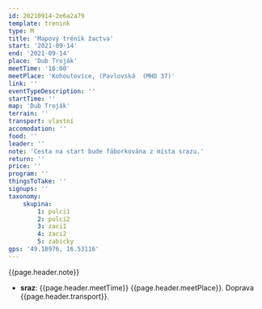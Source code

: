 ```yaml
---
id: 20210914-2e6a2a79
template: trenink
type: M
title: 'Mapový trénik žactva'
start: '2021-09-14'
end: '2021-09-14'
place: 'Dub Troják'
meetTime: '16:00'
meetPlace: 'Kohoutovice, (Pavlovská  (MHD 37)'
link: ''
eventTypeDescription: ''
startTime: ''
map: 'Dub Troják'
terrain: ''
transport: vlastní
accomodation: ''
food: ''
leader: ''
note: 'Cesta na start bude fáborkována z místa srazu.'
return: ''
price: ''
program: ''
thingsToTake: ''
signups: ''
taxonomy:
    skupina:
        1: pulci1
        2: pulci2
        3: zaci1
        4: zaci2
        5: zabicky
gps: '49.18976, 16.53116'
---
```


{{page.header.note}}
* **sraz**: {{page.header.meetTime}} {{page.header.meetPlace}}. Doprava {{page.header.transport}}.
